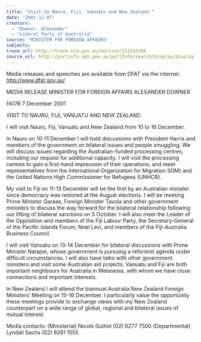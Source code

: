 ```yaml
---
title: "Visit to Nauru, Fiji, Vanuatu and New Zealand."
date: "2001-12-07"
creators:
  - "Downer, Alexander"
  - "Liberal Party of Australia"
source: "MINISTER FOR FOREIGN AFFAIRS"
subjects:
trove_url: http://trove.nla.gov.au/version/211232294
source_url: http://parlinfo.aph.gov.au/parlInfo/search/display/display.w3p;query=Id%3A%22media/pressrel/8WK56%22
---
```


 Media releases and speeches are available from DFAT via the internet.      http://www.dfat.gov.au/

 MEDIA RELEASE MINISTER FOR FOREIGN AFFAIRS ALEXANDER DOWNER

 FA176  7 December 2001

 VISIT TO NAURU, FIJI, VANUATU AND NEW ZEALAND

 I will visit Nauru, Fiji, Vanuatu and New Zealand from 10 to 16 December.

 In Nauru on 10-11 December I will hold discussions with President Harris and members of the government on bilateral issues and people smuggling.  We will discuss issues regarding the Australian-funded processing centres, including our request for additional capacity.  I will visit the processing centres to gain a first-hand impression of their operations, and meet representatives from the International Organization for Migration (IOM) and the United Nations High Commissioner for Refugees (UNHCR).

 My visit to Fiji on 11-13 December will be the first by an Australian minister since democracy was restored at the August elections.  I will be meeting Prime Minister Qarase, Foreign Minister Tavola and other government ministers to discuss the way forward for the bilateral relationship following our lifting of bilateral sanctions on 5 October.  I will also meet the Leader of the Opposition and members of the Fiji Labour Party, the Secretary-General of the Pacific Islands Forum, Noel Levi, and members of the Fiji-Australia Business Council.

 I will visit Vanuatu on 13-14 December for bilateral discussions with Prime Minister Natapei, whose government is pursuing a reformist agenda under difficult circumstances.  I will also have talks with other government ministers and visit some Australian aid projects. Vanuatu and Fiji are both important neighbours for Australia in Melanesia, with whom we have close connections and important interests.

 In New Zealand I will attend the biannual Australia New Zealand Foreign Ministers’ Meeting on 15-16 December.  I particularly value the opportunity these meetings provide to exchange views with my New Zealand counterpart on a wide range of global, regional and bilateral issues of mutual interest.

 Media contacts: (Ministerial)  Nicole Guihot (02) 6277 7500            (Departmental) Lyndall Sachs (02) 6261 1555

